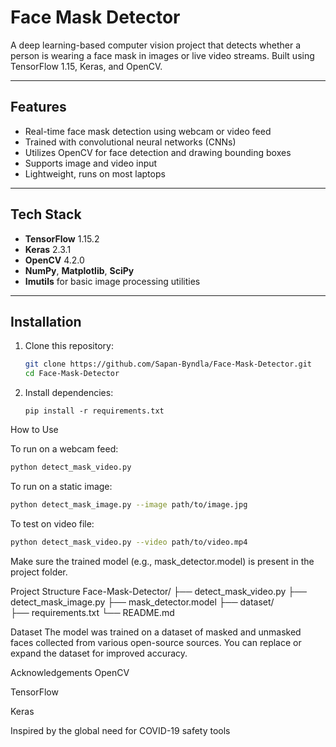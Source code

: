 # Face Mask Detector

A deep learning-based computer vision project that detects whether a person is wearing a face mask in images or live video streams. Built using TensorFlow 1.15, Keras, and OpenCV.

---

## Features

- Real-time face mask detection using webcam or video feed
- Trained with convolutional neural networks (CNNs)
- Utilizes OpenCV for face detection and drawing bounding boxes
- Supports image and video input
- Lightweight, runs on most laptops

---

## Tech Stack

- **TensorFlow** 1.15.2
- **Keras** 2.3.1
- **OpenCV** 4.2.0
- **NumPy**, **Matplotlib**, **SciPy**
- **Imutils** for basic image processing utilities

---

## Installation

1. Clone this repository:
   ```bash
   git clone https://github.com/Sapan-Byndla/Face-Mask-Detector.git
   cd Face-Mask-Detector

2. Install dependencies:
   ```
   pip install -r requirements.txt

How to Use

To run on a webcam feed:
 ```bash
python detect_mask_video.py
```

To run on a static image:
```bash
python detect_mask_image.py --image path/to/image.jpg
```

To test on video file:
```bash
python detect_mask_video.py --video path/to/video.mp4
```

Make sure the trained model (e.g., mask_detector.model) is present in the project folder.

Project Structure
Face-Mask-Detector/
├── detect_mask_video.py
├── detect_mask_image.py
├── mask_detector.model
├── dataset/                
├── requirements.txt
└── README.md

Dataset
The model was trained on a dataset of masked and unmasked faces collected from various open-source sources. You can replace or expand the dataset for improved accuracy.

Acknowledgements
OpenCV

TensorFlow

Keras

Inspired by the global need for COVID-19 safety tools
